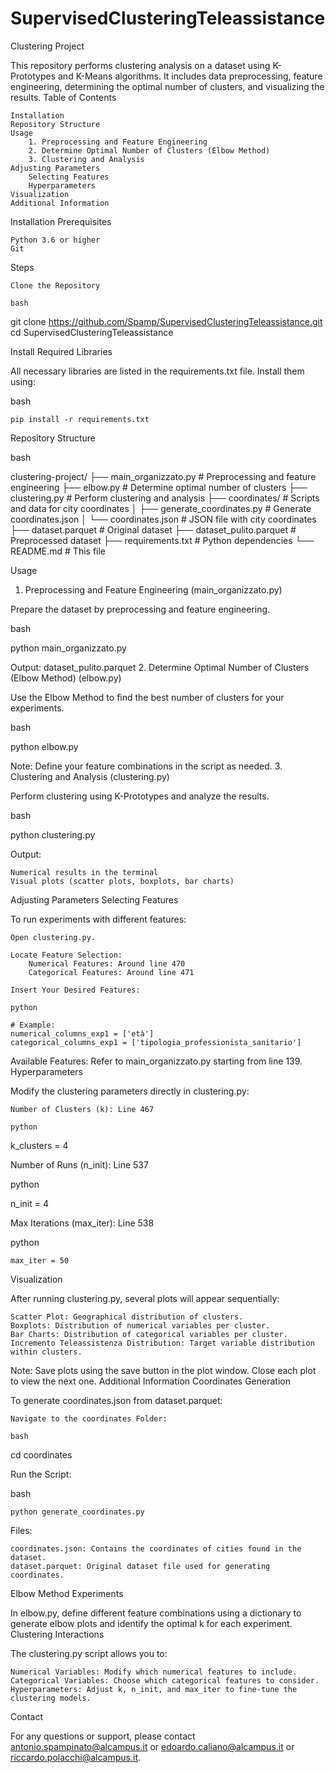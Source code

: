 # SupervisedClusteringTeleassistance


Clustering Project

This repository performs clustering analysis on a dataset using K-Prototypes and K-Means algorithms. It includes data preprocessing, feature engineering, determining the optimal number of clusters, and visualizing the results.
Table of Contents

    Installation
    Repository Structure
    Usage
        1. Preprocessing and Feature Engineering
        2. Determine Optimal Number of Clusters (Elbow Method)
        3. Clustering and Analysis
    Adjusting Parameters
        Selecting Features
        Hyperparameters
    Visualization
    Additional Information

Installation
Prerequisites

    Python 3.6 or higher
    Git

Steps

    Clone the Repository

    bash

git clone https://github.com/Spamp/SupervisedClusteringTeleassistance.git
cd SupervisedClusteringTeleassistance

Install Required Libraries

All necessary libraries are listed in the requirements.txt file. Install them using:

bash

    pip install -r requirements.txt

Repository Structure

bash

clustering-project/
├── main_organizzato.py          # Preprocessing and feature engineering
├── elbow.py                     # Determine optimal number of clusters
├── clustering.py                # Perform clustering and analysis
├── coordinates/                 # Scripts and data for city coordinates
│   ├── generate_coordinates.py  # Generate coordinates.json
│   └── coordinates.json         # JSON file with city coordinates
├── dataset.parquet              # Original dataset
├── dataset_pulito.parquet       # Preprocessed dataset
├── requirements.txt             # Python dependencies
└── README.md                    # This file

Usage
1. Preprocessing and Feature Engineering (main_organizzato.py)

Prepare the dataset by preprocessing and feature engineering.

bash

python main_organizzato.py

Output: dataset_pulito.parquet
2. Determine Optimal Number of Clusters (Elbow Method) (elbow.py)

Use the Elbow Method to find the best number of clusters for your experiments.

bash

python elbow.py

Note: Define your feature combinations in the script as needed.
3. Clustering and Analysis (clustering.py)

Perform clustering using K-Prototypes and analyze the results.

bash

python clustering.py

Output:

    Numerical results in the terminal
    Visual plots (scatter plots, boxplots, bar charts)

Adjusting Parameters
Selecting Features

To run experiments with different features:

    Open clustering.py.

    Locate Feature Selection:
        Numerical Features: Around line 470
        Categorical Features: Around line 471

    Insert Your Desired Features:

    python

    # Example:
    numerical_columns_exp1 = ['età']
    categorical_columns_exp1 = ['tipologia_professionista_sanitario']

Available Features: Refer to main_organizzato.py starting from line 139.
Hyperparameters

Modify the clustering parameters directly in clustering.py:

    Number of Clusters (k): Line 467

    python

k_clusters = 4

Number of Runs (n_init): Line 537

python

n_init = 4

Max Iterations (max_iter): Line 538

python

    max_iter = 50

Visualization

After running clustering.py, several plots will appear sequentially:

    Scatter Plot: Geographical distribution of clusters.
    Boxplots: Distribution of numerical variables per cluster.
    Bar Charts: Distribution of categorical variables per cluster.
    Incremento Teleassistenza Distribution: Target variable distribution within clusters.

Note: Save plots using the save button in the plot window. Close each plot to view the next one.
Additional Information
Coordinates Generation

To generate coordinates.json from dataset.parquet:

    Navigate to the coordinates Folder:

    bash

cd coordinates

Run the Script:

bash

    python generate_coordinates.py

Files:

    coordinates.json: Contains the coordinates of cities found in the dataset.
    dataset.parquet: Original dataset file used for generating coordinates.

Elbow Method Experiments

In elbow.py, define different feature combinations using a dictionary to generate elbow plots and identify the optimal k for each experiment.
Clustering Interactions

The clustering.py script allows you to:

    Numerical Variables: Modify which numerical features to include.
    Categorical Variables: Choose which categorical features to consider.
    Hyperparameters: Adjust k, n_init, and max_iter to fine-tune the clustering models.

Contact

For any questions or support, please contact antonio.spampinato@alcampus.it or edoardo.caliano@alcampus.it or riccardo.polacchi@alcampus.it.

